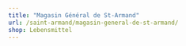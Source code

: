```yaml
---
title: "Magasin Général de St-Armand"
url: /saint-armand/magasin-general-de-st-armand/
shop: Lebensmittel
---
```

